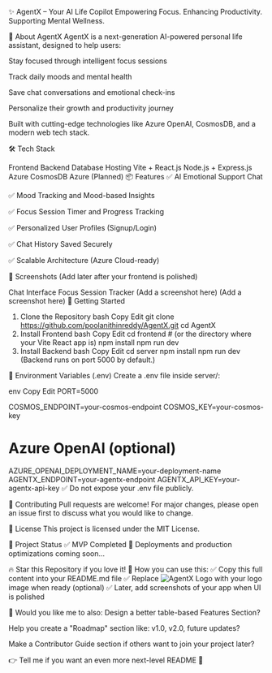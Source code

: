 ✨ AgentX – Your AI Life Copilot
Empowering Focus. Enhancing Productivity. Supporting Mental Wellness.


🚀 About AgentX
AgentX is a next-generation AI-powered personal life assistant, designed to help users:

Stay focused through intelligent focus sessions

Track daily moods and mental health

Save chat conversations and emotional check-ins

Personalize their growth and productivity journey

Built with cutting-edge technologies like Azure OpenAI, CosmosDB, and a modern web tech stack.

🛠️ Tech Stack

Frontend	Backend	Database	Hosting
Vite + React.js	Node.js + Express.js	Azure CosmosDB	Azure (Planned)
📦 Features
✅ AI Emotional Support Chat

✅ Mood Tracking and Mood-based Insights

✅ Focus Session Timer and Progress Tracking

✅ Personalized User Profiles (Signup/Login)

✅ Chat History Saved Securely

✅ Scalable Architecture (Azure Cloud-ready)

📸 Screenshots
(Add later after your frontend is polished)


Chat Interface	Focus Session Tracker
(Add a screenshot here)	(Add a screenshot here)
🧠 Getting Started
1. Clone the Repository
bash
Copy
Edit
git clone https://github.com/poolanithinreddy/AgentX.git
cd AgentX
2. Install Frontend
bash
Copy
Edit
cd frontend   # (or the directory where your Vite React app is)
npm install
npm run dev
3. Install Backend
bash
Copy
Edit
cd server
npm install
npm run dev
(Backend runs on port 5000 by default.)

🔐 Environment Variables (.env)
Create a .env file inside server/:

env
Copy
Edit
PORT=5000

COSMOS_ENDPOINT=your-cosmos-endpoint
COSMOS_KEY=your-cosmos-key

# Azure OpenAI (optional)
AZURE_OPENAI_DEPLOYMENT_NAME=your-deployment-name
AGENTX_ENDPOINT=your-agentx-endpoint
AGENTX_API_KEY=your-agentx-api-key
✅ Do not expose your .env file publicly.

🤝 Contributing
Pull requests are welcome!
For major changes, please open an issue first to discuss what you would like to change.

📄 License
This project is licensed under the MIT License.

🎯 Project Status
✅ MVP Completed
🚀 Deployments and production optimizations coming soon...

🔥 Star this Repository if you love it!
🚀 How you can use this:
✅ Copy this full content into your README.md file
✅ Replace ![AgentX Logo](link-to-your-logo-if-ready) with your logo image when ready (optional)
✅ Later, add screenshots of your app when UI is polished

🎨 Would you like me to also:
Design a better table-based Features Section?

Help you create a "Roadmap" section like: v1.0, v2.0, future updates?

Make a Contributor Guide section if others want to join your project later?

👉 Tell me if you want an even more next-level README 🚀

